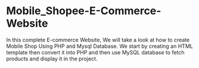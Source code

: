 # Mobile_Shopee-E-Commerce-Website
In this complete E-commerce Website, We will take a look at how to create Mobile Shop Using PHP and Mysql Database. We start by creating an HTML template then convert it into PHP and then use MySQL database to fetch products and display it in the project.
